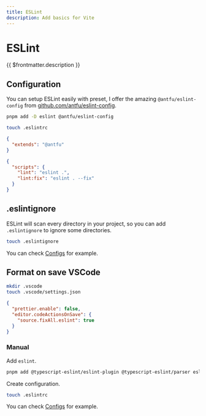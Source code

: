 ```yaml
---
title: ESLint
description: Add basics for Vite
---
```


# ESLint

{{ $frontmatter.description }}

## Configuration

You can setup ESLint easily with preset, I offer the amazing `@antfu/eslint-config` from [github.com/antfu/eslint-config](https://github.com/antfu/eslint-config).

```sh
pnpm add -D eslint @antfu/eslint-config
```

```sh
touch .eslintrc
```

```json title=".eslintrc"
{
  "extends": "@antfu"
}
```

```json title="package.json"
{
  "scripts": {
    "lint": "eslint .",
    "lint:fix": "eslint . --fix"
  }
}
```

## .eslintignore

ESLint will scan every directory in your project, so you can add `.eslintignore` to ignore some directories.

```sh
touch .eslintignore
```

You can check [Configs](/notebook/configs) for example.

## Format on save VSCode

```sh
mkdir .vscode
touch .vscode/settings.json
```

```json title=".vscode/settings.json"
{
  "prettier.enable": false,
  "editor.codeActionsOnSave": {
    "source.fixAll.eslint": true
  }
}
```

### Manual

Add `eslint`.

```sh
pnpm add @typescript-eslint/eslint-plugin @typescript-eslint/parser eslint -D
```

Create configuration.

```sh
touch .eslintrc
```

You can check [Configs](/notebook/configs) for example.
